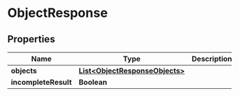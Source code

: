
# ObjectResponse

## Properties
Name | Type | Description | Notes
------------ | ------------- | ------------- | -------------
**objects** | [**List&lt;ObjectResponseObjects&gt;**](ObjectResponseObjects.md) |  |  [optional]
**incompleteResult** | **Boolean** |  |  [optional]



